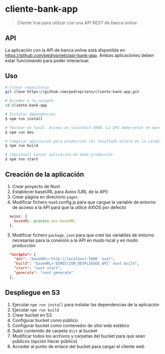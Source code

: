 # cliente-bank-app

> Cliente Vue para utilizar con una API REST de banca online

## API
La aplicación con la API de banca online está disponible en https://github.com/pedroprieto/api-bank-app. Ambas aplicaciones deben estar funcionando para poder interactuar.

## Uso

``` bash
# Clonar repositorio
git clone https://github.com/pedroprieto/cliente-bank-app.git

# Acceder a la carpeta
cd cliente-bank-app

# Instalar dependencias
$ npm run install

# Testear en local. Acceso en localhost:3000. La API debe estar en marcha en localhost:5000
$ npm run dev

# Compilar aplicación para producción (el resultado estará en la carpeta dist)
$ npm run build

# (Opcional) Lanzar aplicación en modo producción
$ npm run start
```

## Creación de la aplicación

1. Crear proyecto de Nuxt
2. Establecer baseURL para Axios (URL de la API)
3. Crear página en directorio `pages`
4. Modificar fichero nuxt.config.js para que cargue la variable de entorno de acceso a la API para que la utilice AXIOS por defecto
```js
  axios: {
    baseURL: process.env.baseURL
  },
```
5. Modificar fichero `package.json` para que cree las variables de entorno necesarias para la conexión a la API en modo local y en modo producción
```json
  "scripts": {
    "dev": "baseURL='http://localhost:5000' nuxt",
    "build": "baseURL='DIRECCION_DESPLIEGUE_API' nuxt build",
    "start": "nuxt start",
    "generate": "nuxt generate"
  },
```

## Despliegue en S3
1. Ejecutar `npm run install` para instalar las dependencias de la aplicación
2. Ejecutar `npm run build`
3. Crear bucket en S3
4. Configurar bucket como público
5. Configurar bucket como contenedor de sitio web estático
6. Subir contenido de carpeta `dist` al bucket
7. Modificar todos los archivos y carpetas del bucket para que sean públicos (opción Hacer público)
8. Acceder al punto de enlace del bucket para cargar el cliente web

